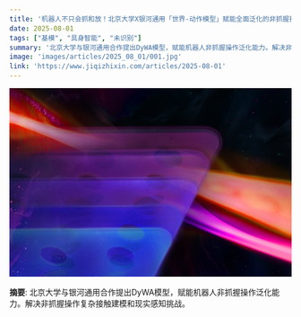 ```yaml
---
title: '机器人不只会抓和放！北京大学X银河通用「世界-动作模型」赋能全面泛化的非抓握技能'
date: 2025-08-01
tags: ["基模", "具身智能", "未识别"]
summary: '北京大学与银河通用合作提出DyWA模型，赋能机器人非抓握操作泛化能力。解决非抓握操作复杂接触建模和现实感知挑战。'
image: 'images/articles/2025_08_01/001.jpg'
link: 'https://www.jiqizhixin.com/articles/2025-08-01'
---
```

![机器人不只会抓和放！北京大学X银河通用「世界-动作模型」赋能全面泛化的非抓握技能](images/articles/2025_08_01/001.jpg)

**摘要**: 北京大学与银河通用合作提出DyWA模型，赋能机器人非抓握操作泛化能力。解决非抓握操作复杂接触建模和现实感知挑战。
